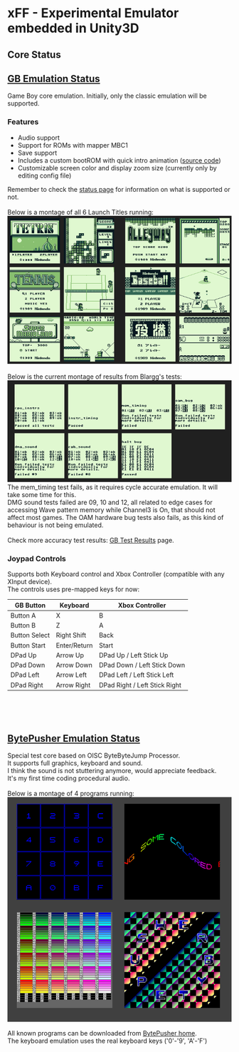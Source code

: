 # xFF - Experimental Emulator embedded in Unity3D

## Core Status ##
## [GB Emulation Status](GB_Status.md) ##
Game Boy core emulation. Initially, only the classic emulation will be supported.  
### Features
- Audio support
- Support for ROMs with mapper MBC1
- Save support
- Includes a custom bootROM with quick intro animation \([source code](https://github.com/fattard/xFF/blob/master/CutomBootROM/DMG/DMG_CustomBootRom.asm)\)   
- Customizable screen color and display zoom size (currently only by editing config file)   

Remember to check the [status page](GB_Status.md) for information on what is supported or not.
<br>
<br>
Below is a montage of all 6 Launch Titles running:
<br>
![Launch Games](sshots/GB/launch_games.png)
<br>
<br>
Below is the current montage of results from Blargg's tests:
![Test ROM result](sshots/GB/blarggs_test_suite.png)
<br>
The mem_timing test fails, as it requires cycle accurate emulation. It will take some time for this.    
DMG sound tests failed are 09, 10 and 12, all related to edge cases for accessing Wave pattern memory while Channel3 is On, that should not affect most games.
The OAM hardware bug tests also fails, as this kind of behaviour is not being emulated.
<br>
<br>
Check more accuracy test results: [GB Test Results](https://github.com/fattard/xFF/blob/master/GB_TestResults.md) page.
<br>
### Joypad Controls ###
Supports both Keyboard control and Xbox Controller (compatible with any XInput device).  
The controls uses pre-mapped keys for now:

GB Button | Keyboard | Xbox Controller
----------|----------|----------------
Button A | X | B
Button B | Z | A
Button Select | Right Shift | Back
Button Start | Enter/Return | Start
DPad Up | Arrow Up | DPad Up / Left Stick Up
DPad Down | Arrow Down | DPad Down / Left Stick Down
DPad Left | Arrow Left | DPad Left / Left Stick Left
DPad Right | Arrow Right | DPad Right / Left Stick Right
<br>

<br>
<br>

## [BytePusher Emulation Status](BytePusher_Status.md) ##
Special test core based on OISC ByteByteJump Processor.  
It supports full graphics, keyboard and sound.  
I think the sound is not stuttering anymore, would appreciate feedback.  
It's my first time coding procedural audio.
<br>
<br>
Below is a montage of 4 programs running:
![Test ROM result](sshots/BytePusher/sample1.png)


All known programs can be downloaded from [BytePusher home](https://esolangs.org/wiki/BytePusher#Programs).  
The keyboard emulation uses the real keyboard keys ('0'-'9', 'A'-'F')
